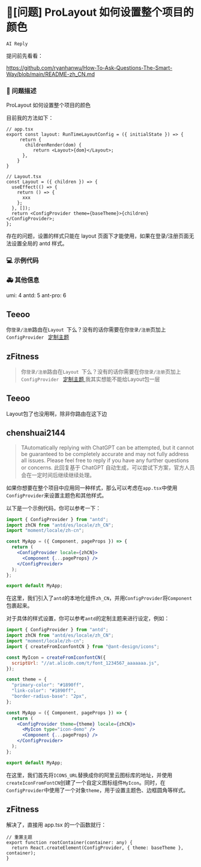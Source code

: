 # 🧐[问题] ProLayout 如何设置整个项目的颜色

`AI Reply`

提问前先看看：

https://github.com/ryanhanwu/How-To-Ask-Questions-The-Smart-Way/blob/main/README-zh_CN.md

### 🧐 问题描述

ProLayout 如何设置整个项目的颜色

<!--
详细地描述问题，让大家都能理解
-->

目前我的方法如下：

```
// app.tsx
export const layout: RunTimeLayoutConfig = ({ initialState }) => {
     return {
       childrenRender(dom) {
          return <Layout>{dom}</Layout>;
      },
    }
}

// Layout.tsx
const Layout = ({ children }) => {
  useEffect(() => {
    return () => {
      xxx
    };
  }, []);
  return <ConfigProvider theme={baseTheme}>{children}</ConfigProvider>;
};

```

存在的问题，设置的样式只能在 layout 页面下才能使用，如果在登录/注册页面无法设置全局的 antd 样式。

### 💻 示例代码

<!--
如果你有解决方案，在这里清晰地阐述
-->

### 🚑 其他信息

umi: 4
antd: 5
ant-pro: 6

<!--
如截图等其他信息可以贴在这里
-->

## Teeoo

你`登录/注册`路由在`Layout `下么？没有的话你需要在你`登录/注册`页加上`ConfigProvider ` [定制主题
](https://ant.design/docs/react/customize-theme-cn)

## zFitness

> 你`登录/注册`路由在`Layout `下么？没有的话你需要在你`登录/注册`页加上`ConfigProvider ` [定制主题 ](https://ant.design/docs/react/customize-theme-cn)
> 我其实想能不能给Layout包一层

## Teeoo

Layout包了也没用啊，除非你路由在这下边

## chenshuai2144

> TAutomatically replying with ChatGPT can be attempted, but it cannot be guaranteed to be completely accurate and may not fully address all issues. Please feel free to reply if you have any further questions or concerns.
> 此回复基于 ChatGPT 自动生成，可以尝试下方案，官方人员会在一定时间后继续继续处理。

如果你想要在整个项目中应用同一种样式，那么可以考虑在`app.tsx`中使用`ConfigProvider`来设置主题色和其他样式。

以下是一个示例代码，你可以参考一下：

```jsx
import { ConfigProvider } from "antd";
import zhCN from "antd/es/locale/zh_CN";
import "moment/locale/zh-cn";

const MyApp = ({ Component, pageProps }) => {
  return (
    <ConfigProvider locale={zhCN}>
      <Component {...pageProps} />
    </ConfigProvider>
  );
};

export default MyApp;
```

在这里，我们引入了`antd`的本地化组件`zh_CN`，并用`ConfigProvider`将`Component`包裹起来。

对于具体的样式设置，你可以参考`antd`的定制主题来进行设定，例如：

```jsx
import { ConfigProvider } from "antd";
import zhCN from "antd/es/locale/zh_CN";
import "moment/locale/zh-cn";
import { createFromIconfontCN } from "@ant-design/icons";

const MyIcon = createFromIconfontCN({
  scriptUrl: "//at.alicdn.com/t/font_1234567_aaaaaaa.js",
});

const theme = {
  "primary-color": "#1890ff",
  "link-color": "#1890ff",
  "border-radius-base": "2px",
};

const MyApp = ({ Component, pageProps }) => {
  return (
    <ConfigProvider theme={theme} locale={zhCN}>
      <MyIcon type="icon-demo" />
      <Component {...pageProps} />
    </ConfigProvider>
  );
};

export default MyApp;
```

在这里，我们首先将`ICONS_URL`替换成你的阿里云图标库的地址，并使用`createIconFromFontCN`创建了一个自定义图标组件`MyIcon`。同时，在`ConfigProvider`中使用了一个对象`theme`，用于设置主题色、边框圆角等样式。

## zFitness

解决了，直接用 app.tsx 的一个函数就行：

```
// 重置主题
export function rootContainer(container: any) {
  return React.createElement(ConfigProvider, { theme: baseTheme }, container);
}

```
